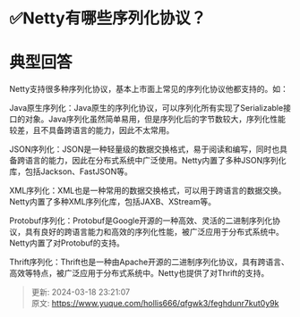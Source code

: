 # ✅Netty有哪些序列化协议？

# 典型回答


Netty支持很多种序列化协议，基本上市面上常见的序列化协议他都支持的。如：



Java原生序列化：Java原生的序列化协议，可以序列化所有实现了Serializable接口的对象。Java序列化虽然简单易用，但是序列化后的字节数较大，序列化性能较差，且不具备跨语言的能力，因此不太常用。



JSON序列化：JSON是一种轻量级的数据交换格式，易于阅读和编写，同时也具备跨语言的能力，因此在分布式系统中广泛使用。Netty内置了多种JSON序列化库，包括Jackson、FastJSON等。



XML序列化：XML也是一种常用的数据交换格式，可以用于跨语言的数据交换。Netty内置了多种XML序列化库，包括JAXB、XStream等。



Protobuf序列化：Protobuf是Google开源的一种高效、灵活的二进制序列化协议，具有良好的跨语言能力和高效的序列化性能，被广泛应用于分布式系统中。Netty内置了对Protobuf的支持。



Thrift序列化：Thrift也是一种由Apache开源的二进制序列化协议，具有跨语言、高效等特点，被广泛应用于分布式系统中。Netty也提供了对Thrift的支持。



> 更新: 2024-03-18 23:21:07  
> 原文: <https://www.yuque.com/hollis666/qfgwk3/feghdunr7kut0y9k>